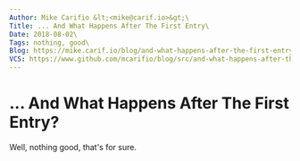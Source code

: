 ```yaml
---
Author: Mike Carifio &lt;<mike@carif.io>&gt;\
Title: ... And What Happens After The First Entry\
Date: 2018-08-02\
Tags: nothing, good\
Blog: https://mike.carif.io/blog/and-what-happens-after-the-first-entry.html\
VCS: https://www.github.com/mcarifio/blog/src/and-what-happens-after-the-first-entry.md
---
```


# ... And What Happens After The First Entry?

Well, nothing good, that's for sure.


